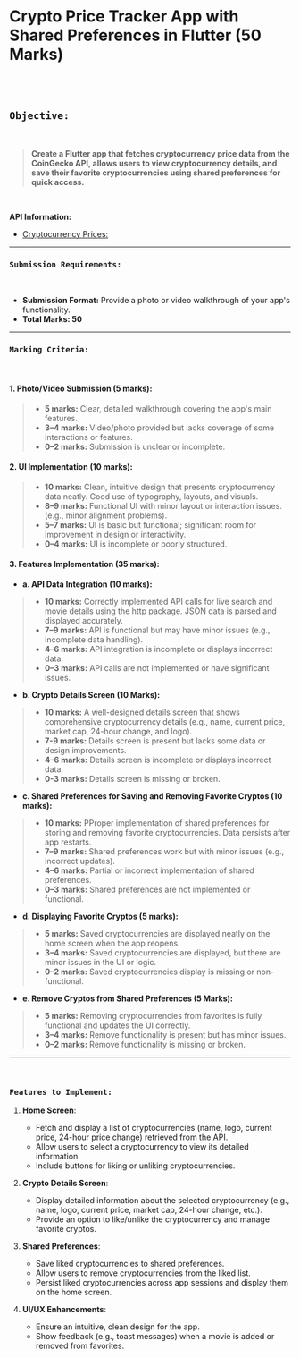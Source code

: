 # Crypto Price Tracker App with Shared Preferences in Flutter (50 Marks)

<br><br>

## `Objective:`

<br>

> **Create a Flutter app that fetches cryptocurrency price data from the CoinGecko API, allows users to view cryptocurrency details, and save their favorite cryptocurrencies using shared preferences for quick access.**

<br>

**API Information:** 
<br>

 * [Cryptocurrency Prices:](https://api.coingecko.com/api/v3/coins/markets?vs_currency=usd)

---

### `Submission Requirements:`

<br>

* **Submission Format:** Provide a photo or video walkthrough of your app's functionality.
* **Total Marks: 50**

---

### `Marking Criteria:`

<br>

#### 1. Photo/Video Submission (5 marks):

  > * **5 marks:** Clear, detailed walkthrough covering the app's main features.
  > * **3–4 marks:** Video/photo provided but lacks coverage of some interactions or features.
  > * **0–2 marks:** Submission is unclear or incomplete.

#### 2. UI Implementation (10 marks):

  > * **10 marks:** Clean, intuitive design that presents cryptocurrency data neatly. Good use of typography, layouts, and visuals.
  > * **8–9 marks:** Functional UI with minor layout or interaction issues. (e.g., minor alignment problems).
  > * **5–7 marks:** UI is basic but functional; significant room for improvement in design or interactivity.
  > * **0–4 marks:** UI is incomplete or poorly structured.

#### 3. Features Implementation (35 marks):

  -  **a. API Data Integration (10 marks):**
    
  > * **10 marks:** Correctly implemented API calls for live search and movie details using the http package. JSON data is parsed and displayed accurately.
  > * **7–9 marks:** API is functional but may have minor issues (e.g., incomplete data handling).
  > * **4–6 marks:** API integration is incomplete or displays incorrect data.
  > * **0–3 marks:** API calls are not implemented or have significant issues.
  
  - **b. Crypto Details Screen (10 Marks):**
    
  > * **10 marks:** A well-designed details screen that shows comprehensive cryptocurrency details (e.g., name, current price, market cap, 24-hour change, and logo).
  > * **7-9 marks:** Details screen is present but lacks some data or design improvements.
  > * **4–6 marks:** Details screen is incomplete or displays incorrect data.
  > * **0-3 marks:** Details screen is missing or broken.

  - **c. Shared Preferences for Saving and Removing Favorite Cryptos (10 marks):**
    
  > * **10 marks:** PProper implementation of shared preferences for storing and removing favorite cryptocurrencies. Data persists after app restarts.
  > * **7–9 marks:** Shared preferences work but with minor issues (e.g., incorrect updates).
  > * **4–6 marks:** Partial or incorrect implementation of shared preferences.
  > * **0–3 marks:** Shared preferences are not implemented or functional.

  - **d. Displaying Favorite Cryptos (5 marks):**
    
  > * **5 marks:** Saved cryptocurrencies are displayed neatly on the home screen when the app reopens.
  > * **3–4 marks:** Saved cryptocurrencies are displayed, but there are minor issues in the UI or logic.
  > * **0–2 marks:** Saved cryptocurrencies display is missing or non-functional.

   - **e. Remove Cryptos from Shared Preferences (5 Marks):**
    
  > * **5 marks:** Removing cryptocurrencies from favorites is fully functional and updates the UI correctly.
  > * **3–4 marks:** Remove functionality is present but has minor issues.
  > * **0–2 marks:** Remove functionality is missing or broken.

---

<br>

### `Features to Implement:`

  1. **Home Screen**:
     - Fetch and display a list of cryptocurrencies (name, logo, current price, 24-hour price change) retrieved from the API.
     - Allow users to select a cryptocurrency to view its detailed information.
     - Include buttons for liking or unliking cryptocurrencies.

2. **Crypto Details Screen**:
   - Display detailed information about the selected cryptocurrency (e.g., name, logo, current price, market cap, 24-hour change, etc.).
   - Provide an option to like/unlike the cryptocurrency and manage favorite cryptos.

3. **Shared Preferences**:
   - Save liked cryptocurrencies to shared preferences.
   - Allow users to remove cryptocurrencies from the liked list.
   - Persist liked cryptocurrencies across app sessions and display them on the home screen.

4. **UI/UX Enhancements**:
   - Ensure an intuitive, clean design for the app.
   - Show feedback (e.g., toast messages) when a movie is added or removed from favorites.
